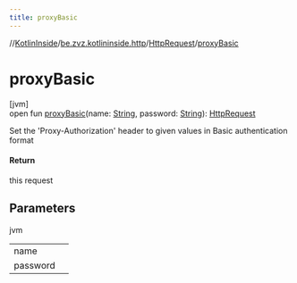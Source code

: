 ```yaml
---
title: proxyBasic
---
```

//[KotlinInside](../../../index.html)/[be.zvz.kotlininside.http](../index.html)/[HttpRequest](index.html)/[proxyBasic](proxy-basic.html)



# proxyBasic



[jvm]\
open fun [proxyBasic](proxy-basic.html)(name: [String](https://docs.oracle.com/javase/7/docs/api/java/lang/String.html), password: [String](https://docs.oracle.com/javase/7/docs/api/java/lang/String.html)): [HttpRequest](index.html)



Set the 'Proxy-Authorization' header to given values in Basic authentication format



#### Return



this request



## Parameters


jvm

| | |
|---|---|
| name |  |
| password |  |




